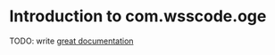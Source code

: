 # Introduction to com.wsscode.oge

TODO: write [great documentation](http://jacobian.org/writing/what-to-write/)
